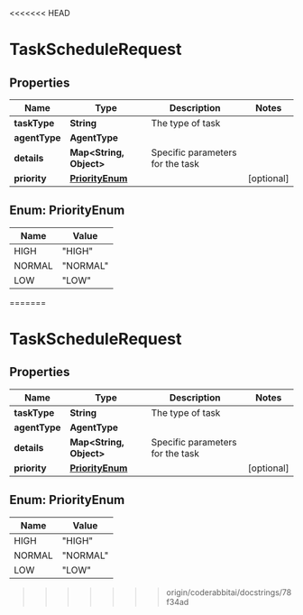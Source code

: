 <<<<<<< HEAD
# TaskScheduleRequest

## Properties

| Name          | Type                              | Description                      | Notes      |
|---------------|-----------------------------------|----------------------------------|------------|
| **taskType**  | **String**                        | The type of task                 |            |
| **agentType** | **AgentType**                     |                                  |            |
| **details**   | **Map&lt;String, Object&gt;**     | Specific parameters for the task |            |
| **priority**  | [**PriorityEnum**](#PriorityEnum) |                                  | [optional] |

## Enum: PriorityEnum

| Name   | Value              |
|--------|--------------------|
| HIGH   | &quot;HIGH&quot;   |
| NORMAL | &quot;NORMAL&quot; |
| LOW    | &quot;LOW&quot;    |
=======


# TaskScheduleRequest


## Properties

| Name | Type | Description | Notes |
|------------ | ------------- | ------------- | -------------|
|**taskType** | **String** | The type of task |  |
|**agentType** | **AgentType** |  |  |
|**details** | **Map&lt;String, Object&gt;** | Specific parameters for the task |  |
|**priority** | [**PriorityEnum**](#PriorityEnum) |  |  [optional] |



## Enum: PriorityEnum

| Name | Value |
|---- | -----|
| HIGH | &quot;HIGH&quot; |
| NORMAL | &quot;NORMAL&quot; |
| LOW | &quot;LOW&quot; |
>>>>>>> origin/coderabbitai/docstrings/78f34ad



